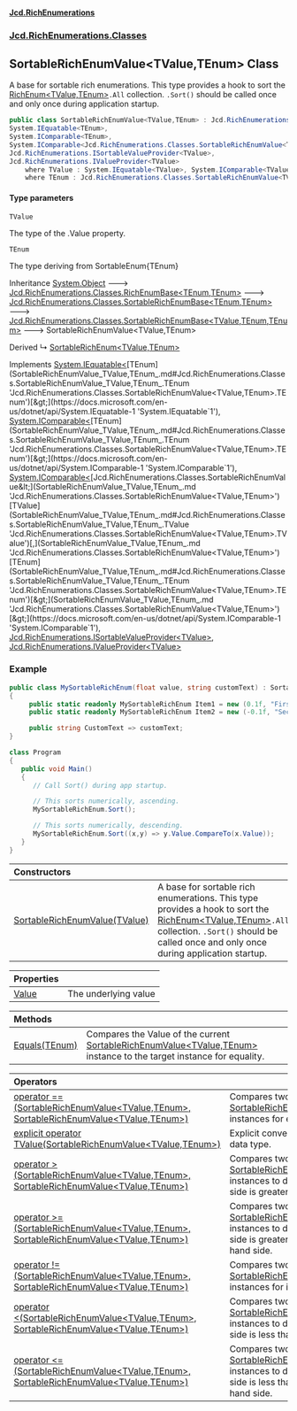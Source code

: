 #### [Jcd.RichEnumerations](index.md 'index')
### [Jcd.RichEnumerations.Classes](Jcd.RichEnumerations.Classes.md 'Jcd.RichEnumerations.Classes')

## SortableRichEnumValue<TValue,TEnum> Class

A base for sortable rich enumerations. This type provides a hook to sort the [RichEnum&lt;TValue,TEnum&gt;](RichEnum_TValue,TEnum_.md 'Jcd.RichEnumerations.Classes.RichEnum<TValue,TEnum>')`.All` collection.
`.Sort()` should be called once and only once during application startup.

```csharp
public class SortableRichEnumValue<TValue,TEnum> : Jcd.RichEnumerations.Classes.SortableRichEnumBase<TValue, TEnum, TEnum>,
System.IEquatable<TEnum>,
System.IComparable<TEnum>,
System.IComparable<Jcd.RichEnumerations.Classes.SortableRichEnumValue<TValue, TEnum>>,
Jcd.RichEnumerations.ISortableValueProvider<TValue>,
Jcd.RichEnumerations.IValueProvider<TValue>
    where TValue : System.IEquatable<TValue>, System.IComparable<TValue>
    where TEnum : Jcd.RichEnumerations.Classes.SortableRichEnumValue<TValue, TEnum>, Jcd.RichEnumerations.ISortableValueProvider<TValue>
```
#### Type parameters

<a name='Jcd.RichEnumerations.Classes.SortableRichEnumValue_TValue,TEnum_.TValue'></a>

`TValue`

The type of the .Value property.

<a name='Jcd.RichEnumerations.Classes.SortableRichEnumValue_TValue,TEnum_.TEnum'></a>

`TEnum`

The type deriving from SortableEnum{TEnum}

Inheritance [System.Object](https://docs.microsoft.com/en-us/dotnet/api/System.Object 'System.Object') &#129106; [Jcd.RichEnumerations.Classes.RichEnumBase&lt;](RichEnumBase_TEnumeration,TEnumeratedItem_.md 'Jcd.RichEnumerations.Classes.RichEnumBase<TEnumeration,TEnumeratedItem>')[TEnum](SortableRichEnumValue_TValue,TEnum_.md#Jcd.RichEnumerations.Classes.SortableRichEnumValue_TValue,TEnum_.TEnum 'Jcd.RichEnumerations.Classes.SortableRichEnumValue<TValue,TEnum>.TEnum')[,](RichEnumBase_TEnumeration,TEnumeratedItem_.md 'Jcd.RichEnumerations.Classes.RichEnumBase<TEnumeration,TEnumeratedItem>')[TEnum](SortableRichEnumValue_TValue,TEnum_.md#Jcd.RichEnumerations.Classes.SortableRichEnumValue_TValue,TEnum_.TEnum 'Jcd.RichEnumerations.Classes.SortableRichEnumValue<TValue,TEnum>.TEnum')[&gt;](RichEnumBase_TEnumeration,TEnumeratedItem_.md 'Jcd.RichEnumerations.Classes.RichEnumBase<TEnumeration,TEnumeratedItem>') &#129106; [Jcd.RichEnumerations.Classes.SortableRichEnumBase&lt;](SortableRichEnumBase_TEnumeration,TEnumeratedItem_.md 'Jcd.RichEnumerations.Classes.SortableRichEnumBase<TEnumeration,TEnumeratedItem>')[TEnum](SortableRichEnumValue_TValue,TEnum_.md#Jcd.RichEnumerations.Classes.SortableRichEnumValue_TValue,TEnum_.TEnum 'Jcd.RichEnumerations.Classes.SortableRichEnumValue<TValue,TEnum>.TEnum')[,](SortableRichEnumBase_TEnumeration,TEnumeratedItem_.md 'Jcd.RichEnumerations.Classes.SortableRichEnumBase<TEnumeration,TEnumeratedItem>')[TEnum](SortableRichEnumValue_TValue,TEnum_.md#Jcd.RichEnumerations.Classes.SortableRichEnumValue_TValue,TEnum_.TEnum 'Jcd.RichEnumerations.Classes.SortableRichEnumValue<TValue,TEnum>.TEnum')[&gt;](SortableRichEnumBase_TEnumeration,TEnumeratedItem_.md 'Jcd.RichEnumerations.Classes.SortableRichEnumBase<TEnumeration,TEnumeratedItem>') &#129106; [Jcd.RichEnumerations.Classes.SortableRichEnumBase&lt;](SortableRichEnumBase_TValue,TEnumeration,TEnumeratedItem_.md 'Jcd.RichEnumerations.Classes.SortableRichEnumBase<TValue,TEnumeration,TEnumeratedItem>')[TValue](SortableRichEnumValue_TValue,TEnum_.md#Jcd.RichEnumerations.Classes.SortableRichEnumValue_TValue,TEnum_.TValue 'Jcd.RichEnumerations.Classes.SortableRichEnumValue<TValue,TEnum>.TValue')[,](SortableRichEnumBase_TValue,TEnumeration,TEnumeratedItem_.md 'Jcd.RichEnumerations.Classes.SortableRichEnumBase<TValue,TEnumeration,TEnumeratedItem>')[TEnum](SortableRichEnumValue_TValue,TEnum_.md#Jcd.RichEnumerations.Classes.SortableRichEnumValue_TValue,TEnum_.TEnum 'Jcd.RichEnumerations.Classes.SortableRichEnumValue<TValue,TEnum>.TEnum')[,](SortableRichEnumBase_TValue,TEnumeration,TEnumeratedItem_.md 'Jcd.RichEnumerations.Classes.SortableRichEnumBase<TValue,TEnumeration,TEnumeratedItem>')[TEnum](SortableRichEnumValue_TValue,TEnum_.md#Jcd.RichEnumerations.Classes.SortableRichEnumValue_TValue,TEnum_.TEnum 'Jcd.RichEnumerations.Classes.SortableRichEnumValue<TValue,TEnum>.TEnum')[&gt;](SortableRichEnumBase_TValue,TEnumeration,TEnumeratedItem_.md 'Jcd.RichEnumerations.Classes.SortableRichEnumBase<TValue,TEnumeration,TEnumeratedItem>') &#129106; SortableRichEnumValue<TValue,TEnum>

Derived
&#8627; [SortableRichEnum&lt;TValue,TEnum&gt;](SortableRichEnum_TValue,TEnum_.md 'Jcd.RichEnumerations.Classes.SortableRichEnum<TValue,TEnum>')

Implements [System.IEquatable&lt;](https://docs.microsoft.com/en-us/dotnet/api/System.IEquatable-1 'System.IEquatable`1')[TEnum](SortableRichEnumValue_TValue,TEnum_.md#Jcd.RichEnumerations.Classes.SortableRichEnumValue_TValue,TEnum_.TEnum 'Jcd.RichEnumerations.Classes.SortableRichEnumValue<TValue,TEnum>.TEnum')[&gt;](https://docs.microsoft.com/en-us/dotnet/api/System.IEquatable-1 'System.IEquatable`1'), [System.IComparable&lt;](https://docs.microsoft.com/en-us/dotnet/api/System.IComparable-1 'System.IComparable`1')[TEnum](SortableRichEnumValue_TValue,TEnum_.md#Jcd.RichEnumerations.Classes.SortableRichEnumValue_TValue,TEnum_.TEnum 'Jcd.RichEnumerations.Classes.SortableRichEnumValue<TValue,TEnum>.TEnum')[&gt;](https://docs.microsoft.com/en-us/dotnet/api/System.IComparable-1 'System.IComparable`1'), [System.IComparable&lt;](https://docs.microsoft.com/en-us/dotnet/api/System.IComparable-1 'System.IComparable`1')[Jcd.RichEnumerations.Classes.SortableRichEnumValue&lt;](SortableRichEnumValue_TValue,TEnum_.md 'Jcd.RichEnumerations.Classes.SortableRichEnumValue<TValue,TEnum>')[TValue](SortableRichEnumValue_TValue,TEnum_.md#Jcd.RichEnumerations.Classes.SortableRichEnumValue_TValue,TEnum_.TValue 'Jcd.RichEnumerations.Classes.SortableRichEnumValue<TValue,TEnum>.TValue')[,](SortableRichEnumValue_TValue,TEnum_.md 'Jcd.RichEnumerations.Classes.SortableRichEnumValue<TValue,TEnum>')[TEnum](SortableRichEnumValue_TValue,TEnum_.md#Jcd.RichEnumerations.Classes.SortableRichEnumValue_TValue,TEnum_.TEnum 'Jcd.RichEnumerations.Classes.SortableRichEnumValue<TValue,TEnum>.TEnum')[&gt;](SortableRichEnumValue_TValue,TEnum_.md 'Jcd.RichEnumerations.Classes.SortableRichEnumValue<TValue,TEnum>')[&gt;](https://docs.microsoft.com/en-us/dotnet/api/System.IComparable-1 'System.IComparable`1'), [Jcd.RichEnumerations.ISortableValueProvider&lt;](ISortableValueProvider_TValue_.md 'Jcd.RichEnumerations.ISortableValueProvider<TValue>')[TValue](SortableRichEnumValue_TValue,TEnum_.md#Jcd.RichEnumerations.Classes.SortableRichEnumValue_TValue,TEnum_.TValue 'Jcd.RichEnumerations.Classes.SortableRichEnumValue<TValue,TEnum>.TValue')[&gt;](ISortableValueProvider_TValue_.md 'Jcd.RichEnumerations.ISortableValueProvider<TValue>'), [Jcd.RichEnumerations.IValueProvider&lt;](IValueProvider_TValue_.md 'Jcd.RichEnumerations.IValueProvider<TValue>')[TValue](SortableRichEnumValue_TValue,TEnum_.md#Jcd.RichEnumerations.Classes.SortableRichEnumValue_TValue,TEnum_.TValue 'Jcd.RichEnumerations.Classes.SortableRichEnumValue<TValue,TEnum>.TValue')[&gt;](IValueProvider_TValue_.md 'Jcd.RichEnumerations.IValueProvider<TValue>')

### Example

```csharp
public class MySortableRichEnum(float value, string customText) : SortableRichEnumValue<float,MySortableRichEnum>(value)
{
     public static readonly MySortableRichEnum Item1 = new (0.1f, "First Item");
     public static readonly MySortableRichEnum Item2 = new (-0.1f, "Second Item");

     public string CustomText => customText;
}

class Program
{
   public void Main()
   {
      // Call Sort() during app startup.

      // This sorts numerically, ascending.
      MySortableRichEnum.Sort();

      // This sorts numerically, descending.
      MySortableRichEnum.Sort((x,y) => y.Value.CompareTo(x.Value));
   }
}
```

| Constructors | |
| :--- | :--- |
| [SortableRichEnumValue(TValue)](SortableRichEnumValue_TValue,TEnum_..ctor.wDOQro5BNGuHCyh1Hy80FQ.md 'Jcd.RichEnumerations.Classes.SortableRichEnumValue<TValue,TEnum>.SortableRichEnumValue(TValue)') | A base for sortable rich enumerations. This type provides a hook to sort the [RichEnum&lt;TValue,TEnum&gt;](RichEnum_TValue,TEnum_.md 'Jcd.RichEnumerations.Classes.RichEnum<TValue,TEnum>')`.All` collection. `.Sort()` should be called once and only once during application startup. |

| Properties | |
| :--- | :--- |
| [Value](SortableRichEnumValue_TValue,TEnum_.Value.md 'Jcd.RichEnumerations.Classes.SortableRichEnumValue<TValue,TEnum>.Value') | The underlying value |

| Methods | |
| :--- | :--- |
| [Equals(TEnum)](SortableRichEnumValue_TValue,TEnum_.Equals.ADEI5fDC8SpkDVWoKwf06Q.md 'Jcd.RichEnumerations.Classes.SortableRichEnumValue<TValue,TEnum>.Equals(TEnum)') | Compares the Value of the current [SortableRichEnumValue&lt;TValue,TEnum&gt;](SortableRichEnumValue_TValue,TEnum_.md 'Jcd.RichEnumerations.Classes.SortableRichEnumValue<TValue,TEnum>') instance to the target instance for equality. |

| Operators | |
| :--- | :--- |
| [operator ==(SortableRichEnumValue&lt;TValue,TEnum&gt;, SortableRichEnumValue&lt;TValue,TEnum&gt;)](SortableRichEnumValue_TValue,TEnum_.op_Equality.gZqXM98A8IoOY+gE2GMtSQ.md 'Jcd.RichEnumerations.Classes.SortableRichEnumValue<TValue,TEnum>.op_Equality(Jcd.RichEnumerations.Classes.SortableRichEnumValue<TValue,TEnum>, Jcd.RichEnumerations.Classes.SortableRichEnumValue<TValue,TEnum>)') | Compares two [SortableRichEnumValue&lt;TValue,TEnum&gt;](SortableRichEnumValue_TValue,TEnum_.md 'Jcd.RichEnumerations.Classes.SortableRichEnumValue<TValue,TEnum>') instances for equality. |
| [explicit operator TValue(SortableRichEnumValue&lt;TValue,TEnum&gt;)](SortableRichEnumValue_TValue,TEnum_.op_Explicit.6yH4QbngUt6KZL/mVxKxog.md 'Jcd.RichEnumerations.Classes.SortableRichEnumValue<TValue,TEnum>.op_Explicit TValue(Jcd.RichEnumerations.Classes.SortableRichEnumValue<TValue,TEnum>)') | Explicit conversion to the underlying data type. |
| [operator &gt;(SortableRichEnumValue&lt;TValue,TEnum&gt;, SortableRichEnumValue&lt;TValue,TEnum&gt;)](SortableRichEnumValue_TValue,TEnum_.op_GreaterThan.C8h/cowN3TlbFvr8xG0hPw.md 'Jcd.RichEnumerations.Classes.SortableRichEnumValue<TValue,TEnum>.op_GreaterThan(Jcd.RichEnumerations.Classes.SortableRichEnumValue<TValue,TEnum>, Jcd.RichEnumerations.Classes.SortableRichEnumValue<TValue,TEnum>)') | Compares two [SortableRichEnumValue&lt;TValue,TEnum&gt;](SortableRichEnumValue_TValue,TEnum_.md 'Jcd.RichEnumerations.Classes.SortableRichEnumValue<TValue,TEnum>') instances to determine if the left hand side is greater than the right hand side. |
| [operator &gt;=(SortableRichEnumValue&lt;TValue,TEnum&gt;, SortableRichEnumValue&lt;TValue,TEnum&gt;)](SortableRichEnumValue_TValue,TEnum_.op_GreaterThanOrEqual.+yZiCufG5oCYVj7wsxsNCQ.md 'Jcd.RichEnumerations.Classes.SortableRichEnumValue<TValue,TEnum>.op_GreaterThanOrEqual(Jcd.RichEnumerations.Classes.SortableRichEnumValue<TValue,TEnum>, Jcd.RichEnumerations.Classes.SortableRichEnumValue<TValue,TEnum>)') | Compares two [SortableRichEnumValue&lt;TValue,TEnum&gt;](SortableRichEnumValue_TValue,TEnum_.md 'Jcd.RichEnumerations.Classes.SortableRichEnumValue<TValue,TEnum>') instances to determine if the left hand side is greater than or equal to the right hand side. |
| [operator !=(SortableRichEnumValue&lt;TValue,TEnum&gt;, SortableRichEnumValue&lt;TValue,TEnum&gt;)](SortableRichEnumValue_TValue,TEnum_.op_Inequality.y/cS9pzHd/krapUnJ6C2vQ.md 'Jcd.RichEnumerations.Classes.SortableRichEnumValue<TValue,TEnum>.op_Inequality(Jcd.RichEnumerations.Classes.SortableRichEnumValue<TValue,TEnum>, Jcd.RichEnumerations.Classes.SortableRichEnumValue<TValue,TEnum>)') | Compares two [SortableRichEnumValue&lt;TValue,TEnum&gt;](SortableRichEnumValue_TValue,TEnum_.md 'Jcd.RichEnumerations.Classes.SortableRichEnumValue<TValue,TEnum>') instances for inequality. |
| [operator &lt;(SortableRichEnumValue&lt;TValue,TEnum&gt;, SortableRichEnumValue&lt;TValue,TEnum&gt;)](SortableRichEnumValue_TValue,TEnum_.op_LessThan.AcStKW2HutiUEBI7I8if0w.md 'Jcd.RichEnumerations.Classes.SortableRichEnumValue<TValue,TEnum>.op_LessThan(Jcd.RichEnumerations.Classes.SortableRichEnumValue<TValue,TEnum>, Jcd.RichEnumerations.Classes.SortableRichEnumValue<TValue,TEnum>)') | Compares two [SortableRichEnumValue&lt;TValue,TEnum&gt;](SortableRichEnumValue_TValue,TEnum_.md 'Jcd.RichEnumerations.Classes.SortableRichEnumValue<TValue,TEnum>') instances to determine if the left hand side is less than the right hand side. |
| [operator &lt;=(SortableRichEnumValue&lt;TValue,TEnum&gt;, SortableRichEnumValue&lt;TValue,TEnum&gt;)](SortableRichEnumValue_TValue,TEnum_.op_LessThanOrEqual.PYXUfBFp2yFEm2x97l3RyQ.md 'Jcd.RichEnumerations.Classes.SortableRichEnumValue<TValue,TEnum>.op_LessThanOrEqual(Jcd.RichEnumerations.Classes.SortableRichEnumValue<TValue,TEnum>, Jcd.RichEnumerations.Classes.SortableRichEnumValue<TValue,TEnum>)') | Compares two [SortableRichEnumValue&lt;TValue,TEnum&gt;](SortableRichEnumValue_TValue,TEnum_.md 'Jcd.RichEnumerations.Classes.SortableRichEnumValue<TValue,TEnum>') instances to determine if the left hand side is less than or equal to the right hand side. |
